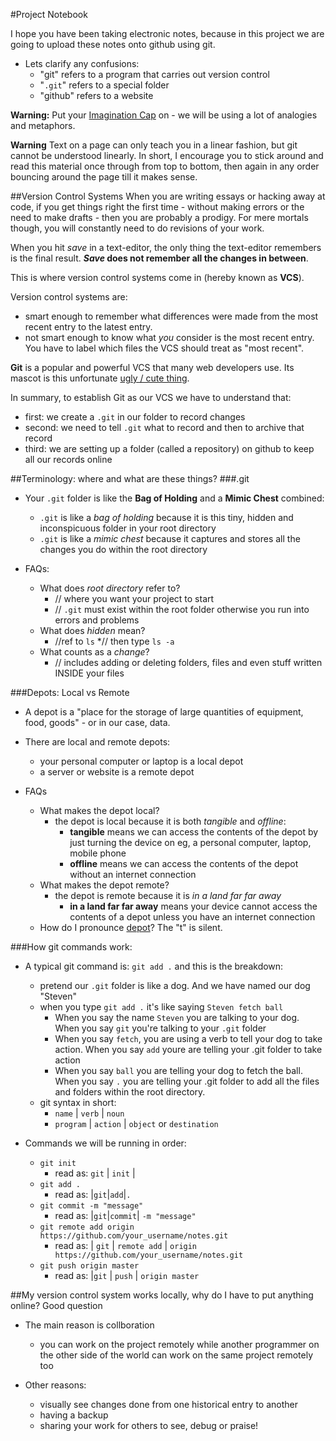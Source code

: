 #Project Notebook

I hope you have been taking electronic notes, because in this project we are going to upload these notes onto github using git.

* Lets clarify any confusions:
	* "git" refers to a program that carries out version control
	* "`.git`" refers to a special folder
	* "github" refers to a website

**Warning:** Put your [Imagination Cap](https://www.youtube.com/watch?v=NaSd2d5rwPE) on - we will be using a lot of analogies and metaphors.

**Warning** Text on a page can only teach you in a linear fashion, but git cannot be understood linearly. In short, I encourage you to stick around and read this material once through from top to bottom, then again in any order bouncing around the page till it makes sense.

##Version Control Systems
When you are writing essays or hacking away at code, if you get things right the first time - without making errors or the need to make drafts - then you are probably a prodigy. For mere mortals though, you will constantly need to do revisions of your work. 

When you hit *save* in a text-editor, the only thing the text-editor remembers is the final result. ***Save* does not remember all the changes in between**. 

This is where version control systems come in (hereby known as **VCS**).

Version control systems are:
* smart enough to remember what differences were made from the most recent entry to the latest entry. 
* not smart enough to know what *you* consider is the most recent entry. You have to label which files the VCS should treat as "most recent".

**Git** is a popular and powerful VCS that many web developers use. Its mascot is this unfortunate [ugly / cute thing](https://assets-cdn.github.com/images/modules/logos_page/Octocat.png).

In summary, to establish Git as our VCS we have to understand that:
* first: we create a `.git` in our folder to record changes
* second: we need to tell `.git` what to record and then to archive that record
* third: we are setting up a folder (called a repository) on github to keep all our records online

##Terminology: where and what are these things?
###.git
* Your `.git` folder is like the **Bag of Holding** and a **Mimic Chest** combined:
	* `.git` is like a *bag of holding* because it is this tiny, hidden and inconspicuous folder in your root directory
	* `.git` is like a *mimic chest* because it captures and stores all the changes you do within the root directory

* FAQs:
	* What does *root directory* refer to?
		* // where you want your project to start
		* // `.git` must exist within the root folder otherwise you run into errors and problems
	* What does *hidden* mean?
		* //ref to `ls`
		*// then type `ls -a`
	* What counts as a *change*?
		* // includes adding or deleting folders, files and even stuff written INSIDE your files

###Depots: Local vs Remote
* A depot is a "place for the storage of large quantities of equipment, food, goods" - or in our case, data. 
* There are local and remote depots:
	* your personal computer or laptop is a local depot
	* a server or website is a remote depot

* FAQs
	* What makes the depot local?
		* the depot is local because it is both *tangible* and *offline*:
			* **tangible** means we can access the contents of the depot by just turning the device on eg, a personal computer, laptop, mobile phone
			* **offline** means we can access the contents of the depot without an internet connection
	* What makes the depot remote?
		* the depot is remote because it is *in a land far far away*
			* **in a land far far away** means your device cannot access the contents of a depot unless you have an internet connection
	* How do I pronounce [depot](https://www.youtube.com/watch?v=_UYiCjmrGC4)? The "t" is silent.






###How git commands work:
* A typical git command is: `git add .` and this is the breakdown:
	* pretend our `.git` folder is like a dog. And we have named our dog "Steven"
	* when you type `git add .` it's like saying `Steven fetch ball`
		* When you say the name `Steven` you are talking to your dog. When you say `git` you're talking to your `.git` folder
		* When you say `fetch`, you are using a verb to tell your dog to take action. When you say `add` youre are telling your .git folder to take action
		* When you say `ball` you are telling your dog to fetch the ball. When you say `.` you are telling your .git folder to add all the files and folders within the root directory.
	* git syntax in short:
		* `name` | `verb` | `noun`
		* `program` | `action` | `object` or `destination`

* Commands we will be running in order:
	* `git init`
		* read as: `git` | `init` |
	* `git add .`
		* read as: |`git`|`add`|`.`
	* `git commit -m "message"`
		* read as: |`git`|`commit`| `-m "message"`
	* `git remote add origin https://github.com/your_username/notes.git`
		* read as: | `git` | `remote add` | `origin https://github.com/your_username/notes.git`
	* `git push origin master`
		* read as: |`git` | `push` | `origin master`





##My version control system works locally, why do I have to put anything online?
Good question
* The main reason is collboration
	* you can work on the project remotely while another programmer on the other side of the world can work on the same project remotely too

* Other reasons:
	* visually see changes done from one historical entry to another
	* having a backup
	* sharing your work for others to see, debug or praise!